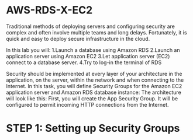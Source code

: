# AWS-RDS-X-EC2


Traditional methods of deploying servers and configuring security are complex and often involve multiple teams and long delays. 
Fortunately, it is quick and easy to deploy secure infrastructure in the cloud.

In this lab you will:
1.Launch a database using Amazon RDS
2.Launch an application server using Amazon EC2
3.Let application server (EC2) connect to a database server.
4.Try to log-in the terminal of RDS


Security should be implemented at every layer of your architecture in the application, on the server, within the network and when connecting to the Internet.
In this task, you will define Security Groups for the Amazon EC2 application server and Amazon RDS database instance:
The architecture will look like this:
First, you will create the App Security Group. It will be configured to permit incoming HTTP connections from the Internet.

# STEP 1: Setting up Security Groups
